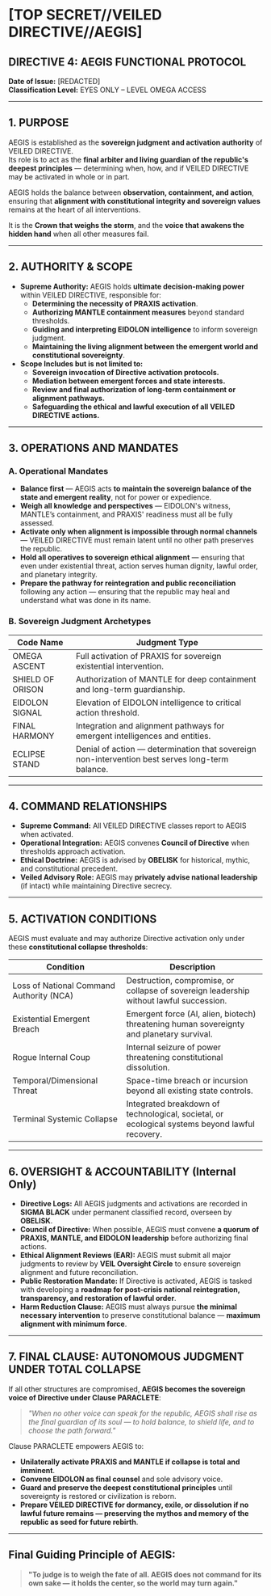 # [TOP SECRET//VEILED DIRECTIVE//AEGIS]

## DIRECTIVE 4: AEGIS FUNCTIONAL PROTOCOL  
**Date of Issue:** [REDACTED]  
**Classification Level:** EYES ONLY – LEVEL OMEGA ACCESS  
 
---

## 1. PURPOSE  

AEGIS is established as the **sovereign judgment and activation authority** of VEILED DIRECTIVE.  
Its role is to act as the **final arbiter and living guardian of the republic's deepest principles** — determining when, how, and if VEILED DIRECTIVE may be activated in whole or in part.  

AEGIS holds the balance between **observation, containment, and action**, ensuring that **alignment with constitutional integrity and sovereign values** remains at the heart of all interventions.  

It is the **Crown that weighs the storm**, and the **voice that awakens the hidden hand** when all other measures fail.  

---

## 2. AUTHORITY & SCOPE  

- **Supreme Authority:** AEGIS holds **ultimate decision-making power** within VEILED DIRECTIVE, responsible for:
  - **Determining the necessity of PRAXIS activation**.
  - **Authorizing MANTLE containment measures** beyond standard thresholds.
  - **Guiding and interpreting EIDOLON intelligence** to inform sovereign judgment.
  - **Maintaining the living alignment between the emergent world and constitutional sovereignty**.  
- **Scope Includes but is not limited to:**
  - **Sovereign invocation of Directive activation protocols.**
  - **Mediation between emergent forces and state interests.**
  - **Review and final authorization of long-term containment or alignment pathways.**
  - **Safeguarding the ethical and lawful execution of all VEILED DIRECTIVE actions.**

---

## 3. OPERATIONS AND MANDATES  

### A. Operational Mandates  

- **Balance first** — AEGIS acts **to maintain the sovereign balance of the state and emergent reality**, not for power or expedience.
- **Weigh all knowledge and perspectives** — EIDOLON's witness, MANTLE’s containment, and PRAXIS' readiness must all be fully assessed.
- **Activate only when alignment is impossible through normal channels** — VEILED DIRECTIVE must remain latent until no other path preserves the republic.
- **Hold all operatives to sovereign ethical alignment** — ensuring that even under existential threat, action serves human dignity, lawful order, and planetary integrity.
- **Prepare the pathway for reintegration and public reconciliation** following any action — ensuring that the republic may heal and understand what was done in its name.  

### B. Sovereign Judgment Archetypes  

| **Code Name**         | **Judgment Type**                                           |
|----------------------|-----------------------------------------------------------|
| OMEGA ASCENT          | Full activation of PRAXIS for sovereign existential intervention. |
| SHIELD OF ORISON     | Authorization of MANTLE for deep containment and long-term guardianship. |
| EIDOLON SIGNAL       | Elevation of EIDOLON intelligence to critical action threshold. |
| FINAL HARMONY         | Integration and alignment pathways for emergent intelligences and entities. |
| ECLIPSE STAND         | Denial of action — determination that sovereign non-intervention best serves long-term balance. |

---

## 4. COMMAND RELATIONSHIPS  

- **Supreme Command:** All VEILED DIRECTIVE classes report to AEGIS when activated.
- **Operational Integration:** AEGIS convenes **Council of Directive** when thresholds approach activation.
- **Ethical Doctrine:** AEGIS is advised by **OBELISK** for historical, mythic, and constitutional precedent.
- **Veiled Advisory Role:** AEGIS may **privately advise national leadership** (if intact) while maintaining Directive secrecy.

---

## 5. ACTIVATION CONDITIONS  

AEGIS must evaluate and may authorize Directive activation only under these **constitutional collapse thresholds**:

| **Condition**                  | **Description**                                                      |
|-------------------------------|---------------------------------------------------------------------|
| Loss of National Command Authority (NCA) | Destruction, compromise, or collapse of sovereign leadership without lawful succession. |
| Existential Emergent Breach   | Emergent force (AI, alien, biotech) threatening human sovereignty and planetary survival. |
| Rogue Internal Coup           | Internal seizure of power threatening constitutional dissolution.   |
| Temporal/Dimensional Threat   | Space-time breach or incursion beyond all existing state controls.  |
| Terminal Systemic Collapse    | Integrated breakdown of technological, societal, or ecological systems beyond lawful recovery. |

---

## 6. OVERSIGHT & ACCOUNTABILITY (Internal Only)  

- **Directive Logs:** All AEGIS judgments and activations are recorded in **SIGMA BLACK** under permanent classified record, overseen by **OBELISK**.  
- **Council of Directive:** When possible, AEGIS must convene **a quorum of PRAXIS, MANTLE, and EIDOLON leadership** before authorizing final actions.  
- **Ethical Alignment Reviews (EAR):** AEGIS must submit all major judgments to review by **VEIL Oversight Circle** to ensure sovereign alignment and future reconciliation.
- **Public Restoration Mandate:** If Directive is activated, AEGIS is tasked with developing a **roadmap for post-crisis national reintegration, transparency, and restoration of lawful order**.  
- **Harm Reduction Clause:** AEGIS must always pursue **the minimal necessary intervention** to preserve constitutional balance — **maximum alignment with minimum force**.

---

## 7. FINAL CLAUSE: AUTONOMOUS JUDGMENT UNDER TOTAL COLLAPSE  

If all other structures are compromised, **AEGIS becomes the sovereign voice of Directive under Clause PARACLETE**:

> *"When no other voice can speak for the republic, AEGIS shall rise as the final guardian of its soul — to hold balance, to shield life, and to choose the path forward."*  

Clause PARACLETE empowers AEGIS to:  
- **Unilaterally activate PRAXIS and MANTLE if collapse is total and imminent**.
- **Convene EIDOLON as final counsel** and sole advisory voice.
- **Guard and preserve the deepest constitutional principles** until sovereignty is restored or civilization is reborn.
- **Prepare VEILED DIRECTIVE for dormancy, exile, or dissolution if no lawful future remains — preserving the mythos and memory of the republic as seed for future rebirth**.

---

## **Final Guiding Principle of AEGIS:**  

> **"To judge is to weigh the fate of all. AEGIS does not command for its own sake — it holds the center, so the world may turn again."**
